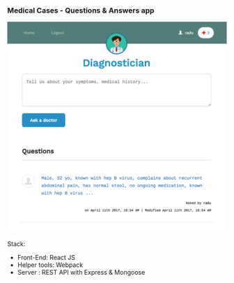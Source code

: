 ### Medical Cases - Questions & Answers app

<kbd>
  <img src="/app-shot.png?raw=true">
</kbd>

Stack:
- Front-End: React JS
- Helper tools: Webpack
- Server : REST API with Express &amp; Mongoose
